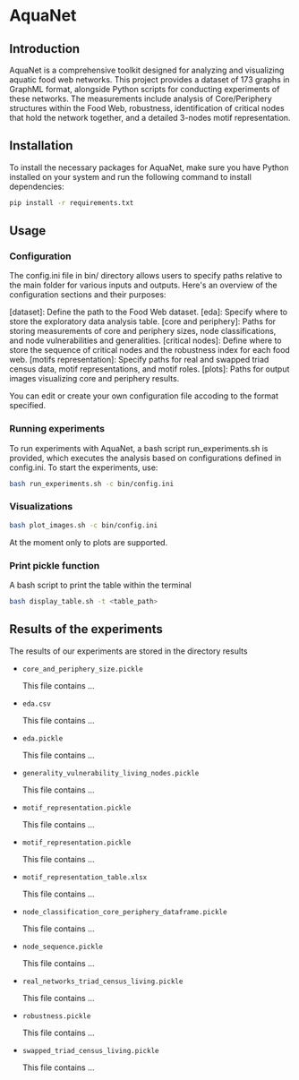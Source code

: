 # AquaNet
## Introduction

AquaNet is a comprehensive toolkit designed for analyzing and visualizing aquatic food web networks.
This project provides a dataset of 173 graphs in GraphML format, alongside Python scripts for conducting experiments of these networks.
The measurements include analysis of Core/Periphery structures within the Food Web, robustness, identification of critical nodes that hold the network together, and a detailed 3-nodes motif representation.

## Installation
To install the necessary packages for AquaNet, make sure you have Python installed on your system and run the following command to install dependencies:

```bash
pip install -r requirements.txt
```

## Usage

### Configuration
The config.ini file in bin/ directory allows users to specify paths relative to the main folder for various inputs and outputs. Here's an overview of the configuration sections and their purposes:

[dataset]: Define the path to the Food Web dataset.
[eda]: Specify where to store the exploratory data analysis table.
[core and periphery]: Paths for storing measurements of core and periphery sizes, node classifications, and node vulnerabilities and generalities.
[critical nodes]: Define where to store the sequence of critical nodes and the robustness index for each food web.
[motifs representation]: Specify paths for real and swapped triad census data, motif representations, and motif roles.
[plots]: Paths for output images visualizing core and periphery results.

You can edit or create your own configuration file accoding to the format specified.

### Running experiments
To run experiments with AquaNet, a bash script run_experiments.sh is provided, which executes the analysis based on configurations defined in config.ini. To start the experiments, use:

```bash
bash run_experiments.sh -c bin/config.ini
```

### Visualizations

```bash
bash plot_images.sh -c bin/config.ini
```

At the moment only to plots are supported.

### Print pickle function
A bash script to print the table within the terminal
```bash
bash display_table.sh -t <table_path>
```

## Results of the experiments
The results of our experiments are stored in the directory results

- ```core_and_periphery_size.pickle```
  
  This file contains ...
- ```eda.csv```
  
  This file contains ...
- ```eda.pickle```
  
  This file contains ...
- ```generality_vulnerability_living_nodes.pickle```
  
  This file contains ...
- ```motif_representation.pickle```
  
  This file contains ...
- ```motif_representation.pickle```
  
  This file contains ...
- ```motif_representation_table.xlsx```
  
  This file contains ...
- ```node_classification_core_periphery_dataframe.pickle```
  
  This file contains ...
- ```node_sequence.pickle```
  
  This file contains ...
- ```real_networks_triad_census_living.pickle```
  
  This file contains ...
- ```robustness.pickle```
  
  This file contains ...
- ```swapped_triad_census_living.pickle```
  
  This file contains ...
